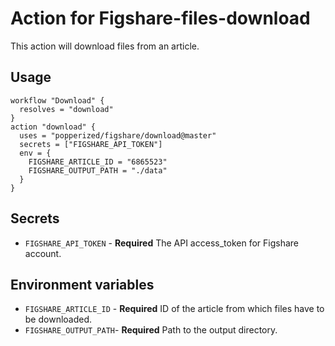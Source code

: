 # Action for Figshare-files-download
This action will download files from an article.

## Usage

```hcl
workflow "Download" {
  resolves = "download"
}
action "download" {
  uses = "popperized/figshare/download@master"
  secrets = ["FIGSHARE_API_TOKEN"]
  env = {
    FIGSHARE_ARTICLE_ID = "6865523"
    FIGSHARE_OUTPUT_PATH = "./data"
  }
}
```
## Secrets
* `FIGSHARE_API_TOKEN` - **Required** The API access_token for Figshare account.

## Environment variables
* `FIGSHARE_ARTICLE_ID` - **Required** ID of the article from which files have to be downloaded.
* `FIGSHARE_OUTPUT_PATH`- **Required** Path to the output directory.
